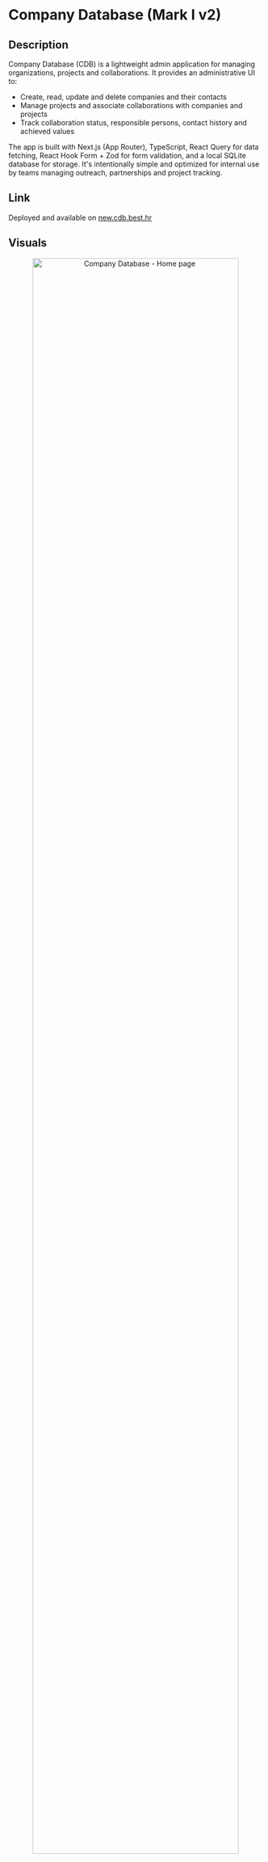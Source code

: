# Company Database (Mark I v2)

## Description

Company Database (CDB) is a lightweight admin application for managing organizations, projects and collaborations. It provides an administrative UI to:

- Create, read, update and delete companies and their contacts
- Manage projects and associate collaborations with companies and projects
- Track collaboration status, responsible persons, contact history and achieved values

The app is built with Next.js (App Router), TypeScript, React Query for data fetching, React Hook Form + Zod for form validation, and a local SQLite database for storage. It's intentionally simple and optimized for internal use by teams managing outreach, partnerships and project tracking.

## Link

Deployed and available on [new.cdb.best.hr](https://new.cdb.best.hr)

## Visuals

<p align="center">
  <img width="90%" src="https://github.com/user-attachments/assets/56afa2df-c77f-454a-93c7-34331ebc2a7d" alt="Company Database - Home page"/>
  
  <img width="45%" src="https://github.com/user-attachments/assets/3ee9717a-4140-4c49-8fd4-765ba9dd7491" alt="Company Database - Projects"/>

  <img width="45%" src="https://github.com/user-attachments/assets/6ca24d56-63de-4167-bf97-24ebbbe8e0c9" alt="Company Database - Projects details"/>

  <img width="45%" src="https://github.com/user-attachments/assets/5d6ee205-2a60-4660-8530-36602c22dcf6" alt="Company Database - Companies"/>
  
  <img width="45%" src="https://github.com/user-attachments/assets/f670ec65-b195-42d4-9315-aa0417e46db8" alt="Company Database - Company details"/>

  <img width="45%" src="https://github.com/user-attachments/assets/5f767958-e859-45ed-a1af-65856fd3d21c" alt="Company Database - User details"/>
</p>

## Attribution

**Created by: Jakov Jakovac**

## License [![CC BY-NC-SA 4.0][cc-by-nc-sa-shield]][cc-by-nc-sa]

[cc-by-nc-sa]: http://creativecommons.org/licenses/by-nc-sa/4.0/
[cc-by-nc-sa-image]: https://licensebuttons.net/l/by-nc-sa/4.0/88x31.png
[cc-by-nc-sa-shield]: https://img.shields.io/badge/License-CC%20BY--NC--SA%204.0-cyan.svg

This work is licensed under a
[Creative Commons Attribution-NonCommercial-ShareAlike 4.0 International License][cc-by-nc-sa].

### Install Dependencies

```bash
# Install main dependencies
pnpm install

# Install better-sqlite3 for database scripts (requires native compilation)
npm install better-sqlite3 --build-from-source
```

**Note:** The second command installs `better-sqlite3` with native bindings required for the database utility scripts. This package needs to be compiled for your specific platform and Node.js version.

## How to run

### Prerequisites

- **Node.js 22.19.0+** (or latest LTS)
- **pnpm** (recommended) or npm/yarn
  ```bash
  npm install -g pnpm
  ```

### Environment Setup

1. Create a `.env.local` file in the project root:
   ```bash
   cp .env.local.example .env.local
   ```
2. Configure the following services:

TODO: if you want to allow all account from a specific email domain to login, set the `ALLOWED_EMAIL_DOMAINS` variable in your `.env.local` file to a comma-separated list of domains (e.g., `best.hr,example.com`). Leave it empty to disable.

#### 1. Turso Database

##### Create a Turso Account

1. Go to [Turso](https://turso.tech/) and sign up for an account
2. Verify your email address

##### Create a Database via Web Interface

1. **Log in** to your Turso account at [https://app.turso.tech](https://app.turso.tech)
2. **Click "Create database"** in the dashboard
3. **Enter a database name** (e.g., `company-database`) and select your preferred location
4. **Click "Create"** to create the database
5. **Copy-paste the Database URL to your `.env.local` file** from the database details page (it should look like `libsql://your-database-name.turso.io`)

##### Create an Authentication Token

1. In your database overview page **Click "Generate token"**
2. **Copy-paste the generated token to your `.env.local` file**

#### 2. Better Auth Configuration

1. Set `BETTER_AUTH_URL` in your `.env.local` file to your application URL:

   - Use `http://localhost:3000` for local development
   - Use your production URL for deployment (e.g., `https://cdb.best.hr`)

2. Generate and copy-paste the `BETTER_AUTH_SECRET` from the [Better-Auth documentation](https://www.better-auth.com/docs/installation) to your `.env.local` file

#### 3. Google OAuth Setup

1. Open [Google Cloud Console](https://console.cloud.google.com/)

2. Create a new project (name for example `Company Database` and id for example `company-database`) and open it

3. Create a new OAuth client ID credential under `Open APIs & Services > Credentials`

- Configure consent screen (`Branding`)

  - Input app name (for example `Company Database`) and user support email (your account email)
  - Set Audience to External so users outside your organisation can login
  - Add contact email (your account email)

- Create OAuth client ID (`Clients`)

  - Set application type to Web application
  - Change name or leave as is
  - Add Authorized JavaScript origins (your app domain): `http://localhost:3000`, `https://cdb.best.hr`, `https://cdb.netlify.app`
  - Add Authorized redirect URIs (your app domain): `http://localhost:3000/api/auth/callback/google`, `https://cdb.best.hr/api/auth/callback/google`, `https://cdb.netlify.app/api/auth/callback/google`

4. Copy-paste Client ID and Client Secret to your `.env.local` file

5. Publish your app to Production under `Audience > Publishing status > Publish app`

### Database Setup

The application uses **Drizzle ORM** with a **Turso** (LibSQL) database. The schema includes:

| Table                                        | Description                                                    |
| -------------------------------------------- | -------------------------------------------------------------- |
| `companies`                                  | Organization information                                       |
| `projects`                                   | Project tracking                                               |
| `people`                                     | Contact persons (linked to companies)                          |
| `collaborations`                             | Partnership tracking between companies (contacts) and projects |
| `app_users`                                  | Application user profiles with roles                           |
| `user`, `session`, `account`, `verification` | Better Auth authentication tables                              |

#### Database Utility Scripts

Location: `db/scripts/`

##### DB Preparation Scripts

- **`normalize_db.js`** - Database normalization utilities
- **`enable_cascading_deletes.js`** - Enable cascading deletes
- **`analyze_db_cardinality.js`** - Analyze database relationships

#### DB Migration Scripts

- **`migrate_to_turso.js`** - Migrate business data from local SQLite to Turso
- **`add-auth-tables.js`** - Create Better Auth tables in Turso
- **`verify-tables.js`** - Verify all tables exist in Turso

#### Option 1: Migrate Existing Database

To migrate data from an existing CDB instance, follow these steps:

First, if your database is on a remote server, copy it to your local machine:

```bash
# Copy database from server to local Desktop
scp user@vps_ip:/var/www/html/companydb/db/development.sqlite3 ~/Desktop/db.sqlite3

# Copy to project db folder
cp ~/Desktop/db.sqlite3 ./db/db.sqlite3
```

Run preparation and normalization scripts on your local SQLite database:

```bash
# 1. Normalize the database (clean up data)
node db/scripts/normalize_db.js all

# 2. Enable cascading deletes
node db/scripts/enable_cascading_deletes.js

# 3. Optional: Analyze database structure
node db/scripts/analyze_db_cardinality.js
```

Migrate Data to Turso to copy your companies, projects, contacts, and collaborations:

```bash
# Set environment variables and run migration
TURSO_DB_URL=$(grep TURSO_DB_URL .env.local | cut -d'=' -f2) \
TURSO_DB_TOKEN=$(grep TURSO_DB_TOKEN .env.local | cut -d'=' -f2) \
node db/scripts/migrate_to_turso.js
```

Create Users and Authentication Tables:

```bash
# Create auth tables (user, session, account, verification, app_users)
TURSO_DB_URL=$(grep TURSO_DB_URL .env.local | cut -d'=' -f2) \
TURSO_DB_TOKEN=$(grep TURSO_DB_TOKEN .env.local | cut -d'=' -f2) \
node db/scripts/add-auth-tables.js
```

- **`add-auth-tables.js`** - Create Better Auth tables in Turso

#### Option 2: Fresh Database Setup

For a new installation without existing data:

```bash
# Push the Drizzle schema to Turso (creates all tables)
drizzle-kit push:sqlite
```

### Running the Application

1. Start the development server:

   ```bash
   pnpm run dev
   ```

2. Access the application at: **[http://localhost:3000](http://localhost:3000)**

## Deployment Guide (Netlify)

### 1. Local Build Verification (Optional)

```bash
# Build the application locally to verify everything works
pnpm run build
```

### 2. Netlify Configuration

1. **Initial Setup**

   - Create a Netlify account
   - Connect your GitHub account
   - Import your repository for continuous deployment

2. **Environment Variables**

   Copy these values as secrets from your `.env.local`:

   - `TURSO_DB_URL`
   - `TURSO_DB_TOKEN`
   - `BETTER_AUTH_SECRET`
   - `GOOGLE_CLIENT_ID`
   - `GOOGLE_CLIENT_SECRET`

   Add a new variable:

   - `BETTER_AUTH_URL` - Your app's URL (e.g., `https://cdb.best.hr` or `https://cdb.netlify.app`)

### 3. Custom Domain Setup (Optional)

#### A. Cloudflare DNS Configuration

1. In your Cloudflare DNS dashboard, add **4 NS records** that point from your domain (e.g., `cdb.best.hr`) to Netlify's nameservers (format: `dnsX.p07.nsone.net`)

#### B. Netlify Domain Configuration

1. In the **Netlify project dashboard** → **Domain Management**:
   - Add your custom domain (e.g., `cdb.best.hr`)
   - Enable SSL/TLS certificate

#### C. Update Application Settings

After domain changes, update:

- Environment variable: `BETTER_AUTH_URL`
- Google OAuth settings:
  - Authorized domains
  - Redirect URIs

## How to contribute

Contributions are welcome — whether it's a bug report, feature idea, documentation improvement or code change. Below are guidelines to make the process smooth for everyone.

### Reporting bugs & suggesting ideas

- Search existing issues before opening a new one to avoid duplicates.
- Create a new issue and include:
  - A clear title and description of the problem or idea.
  - Steps to reproduce (for bugs) and expected vs actual behavior.
  - Environment details (OS, Java/Maven/Node versions, Postgres version, browser) if relevant.
  - Attach screenshots, logs or example requests/responses when helpful.
- Use labels if available (bug, enhancement, question, docs).

### Contributing code (pull requests)

1. Fork the repository and create a feature branch from `master`:
   - Branch name example: `feat/add-search-by-country` or `fix/company-null-pointer`.
2. Follow project coding style:
   - follow existing TypeScript/React patterns, use Prettier extension and linting rules.
3. Run tests and build locally before creating a PR:
   - `pnpm install && pnpm dev` (and run any available tests/lint scripts).
4. Commit messages should be concise and descriptive. Reference related issue numbers in the PR or commit message.
5. Open a pull request against the `master` branch and include:
   - A summary of changes, why they were made, and any migration steps.
   - Screenshots or short recordings for UI changes.
   - Links to related issues.
